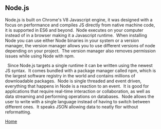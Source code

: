 ## Node.js

Node.js is built on Chrome's V8 Javascript engine, it was designed with a focus on performance and compiles JS directly from native machine code, it is supported in ES6 and beyond.  Node executes on your computer instead of in a browser making it a Javascript runtime.  When installing Node you can use either Node binaries in your system or a version manager, the version manager allows you to use different versions of node depending on your project.  The version manager also removes permission issues while using Node with npm.

  Since Node.js targets a single runtime it can be written using the newest JS syntax.  It comes bundled with a package manager called npm, which is the largest software registry in the world and contains millions of downloadable packages.  Node is single threaded and event driven, everything that happens in Node is a reaction to an event.  It is good for applications that require real-time interaction or collaboration, as well as data streaming and performing operations on databases.  Node allows the user to write with a single language instead of having to switch between different ones.  It speaks JSON allowing data to neatly flor without reformatting.  

[Home](../README.md)